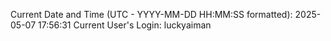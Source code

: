 Current Date and Time (UTC - YYYY-MM-DD HH:MM:SS formatted): 2025-05-07 17:56:31
Current User's Login: luckyaiman
